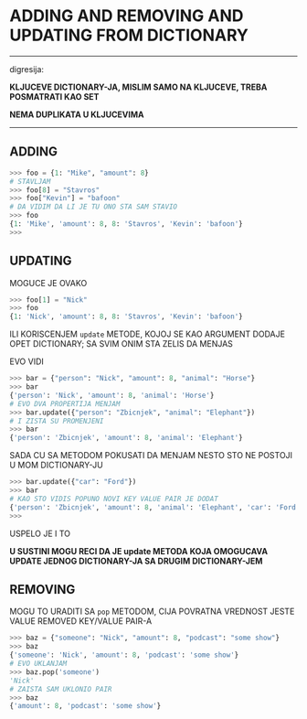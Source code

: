 # ADDING AND REMOVING AND UPDATING FROM DICTIONARY

***

digresija:

**KLJUCEVE DICTIONARY-JA, MISLIM SAMO NA KLJUCEVE, TREBA POSMATRATI KAO SET**

**NEMA DUPLIKATA U KLJUCEVIMA**

***

## ADDING

```py
>>> foo = {1: "Mike", "amount": 8}
# STAVLJAM
>>> foo[8] = "Stavros"
>>> foo["Kevin"] = "bafoon"
# DA VIDIM DA LI JE TU ONO STA SAM STAVIO
>>> foo
{1: 'Mike', 'amount': 8, 8: 'Stavros', 'Kevin': 'bafoon'}
>>> 
```

## UPDATING

MOGUCE JE OVAKO

```py
>>> foo[1] = "Nick"
>>> foo
{1: 'Nick', 'amount': 8, 8: 'Stavros', 'Kevin': 'bafoon'}
```

ILI KORISCENJEM `update` METODE, KOJOJ SE KAO ARGUMENT DODAJE OPET DICTIONARY; SA SVIM ONIM STA ZELIS DA MENJAS

EVO VIDI

```py
>>> bar = {"person": "Nick", "amount": 8, "animal": "Horse"}
>>> bar
{'person': 'Nick', 'amount': 8, 'animal': 'Horse'}
# EVO DVA PROPERTIJA MENJAM
>>> bar.update({"person": "Zbicnjek", "animal": "Elephant"})
# I ZISTA SU PROMENJENI
>>> bar
{'person': 'Zbicnjek', 'amount': 8, 'animal': 'Elephant'}
```

SADA CU SA METODOM POKUSATI DA MENJAM NESTO STO NE POSTOJI U MOM DICTIONARY-JU

```py
>>> bar.update({"car": "Ford"})
>>> bar
# KAO STO VIDIS POPUNO NOVI KEY VALUE PAIR JE DODAT
{'person': 'Zbicnjek', 'amount': 8, 'animal': 'Elephant', 'car': 'Ford'}
>>> 
```

USPELO JE I TO

**U SUSTINI MOGU RECI DA JE update METODA KOJA OMOGUCAVA UPDATE JEDNOG DICTIONARY-JA SA DRUGIM DICTIONARY-JEM**

## REMOVING

MOGU TO URADITI SA `pop` METODOM, CIJA POVRATNA VREDNOST JESTE VALUE REMOVED KEY/VALUE PAIR-A

```py
>>> baz = {"someone": "Nick", "amount": 8, "podcast": "some show"}
>>> baz
{'someone': 'Nick', 'amount': 8, 'podcast': 'some show'}
# EVO UKLANJAM
>>> baz.pop('someone')
'Nick'
# ZAISTA SAM UKLONIO PAIR
>>> baz
{'amount': 8, 'podcast': 'some show'}
```


